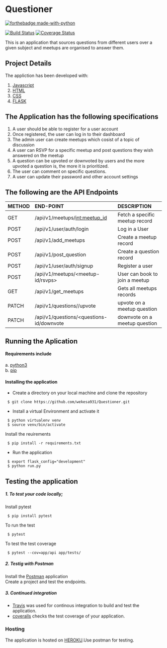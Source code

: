 # Questioner
[![forthebadge made-with-python](http://ForTheBadge.com/images/badges/made-with-python.svg)](https://www.python.org/)

[![Build Status](https://travis-ci.com/wekesa931/Questioner.svg?branch=develop)](https://travis-ci.com/wekesa931/Questioner)  [![Coverage Status](https://coveralls.io/repos/github/wekesa931/Questioner/badge.svg?branch=master)](https://coveralls.io/github/wekesa931/Questioner?branch=master)

This is an application that sources questions from different users over a given subject and meetups are organised to answer them.
## Project Details
The appliction has been developed with:
1. [Javascript]( https://www.javascript.com/)
2. [HTML]( https://www.w3schools.com/html/html_intro.asp)
3. [CSS]( https://www.w3schools.com/css/)
4. [FLASK]( http://flask.pocoo.org/)

## The Application has the following specifications
1. A user should be able to register for a user account
2. Once registered, the user can log in to their dashboard
3. The admin user can create meetups which cosist of a topic of discussion
4. A user can RSVP for a specific meetup and post questions they wish answered on the meetup
5. A question can be upvoted or downvoted by users and the more upvoted a question is, the more it is prioritized.
6. The user can comment on specific questions.
7. A user can update their password and other account settings
## The following are the API Endpoints
| METHOD | END-POINT | DESCRIPTION |
| :---         |     :---      |          :--- |
| GET          |/api/v1/meetups/<int:meetup_id>   | Fetch a specific meetup record    |
| POST         |/api/v1/user/auth/login      | Log in a User     |
| POST         |/api/v1/add_meetups     | Create a meetup record     |
| POST        |/api/v1/post_question    | Create a question record     | 
| POST         |/api/v1/user/auth/signup |  Register a user   |
| POST         |/api/v1/meetups/<meetup-id/rsvps>      | User can book to join a meetup    |
| GET          |/api/v1/get_meetups   | Gets all meetups records   |
| PATCH        |/api/v1/questions/<questions-id>/upvote   | upvote on a meetup question  |
| PATCH        |/api/v1/questions/<questions-id/downvote   | downvote on a meetup question     |

## Running the Aplication
#### Requirements include
a. [python3]( https://www.python.org/download/releases/3.0/) <br />
b. [pip]( https://pypi.org/project/pip/)
#### Installing the application
- Create a directory on your local machine and clone the repository
```
 $ git clone https://github.com/wekesa931/Questioner.git
```
- Install a virtual Environment and activate it
```
 $ python virtualenv venv 	
 $ source venv/bin/activate
```
Install the reuirements
```
 $ pip install -r requirements.txt
```
- Run the application
```
 $ export flask_config="development"
 $ python run.py
```
## Testing the application
##### 1. To test your code locally;
Install pytest
```
 $ pip install pytest
```
To run the test
```
 $ pytest
```
To test the test coverage
```
 $ pytest --cov=app/api app/tests/ 
```
##### 2. Testig with Postman
Install the [Postman]( https://www.getpostman.com/) application  <br />
Create a project and test the endpoints.

##### 3. Continued integration
- [Travis]( https://travis-ci.com/) was used for continous integration to build and test the application.
- [coveralls](https://coveralls.io/) checks the test coverage of your application.

### Hosting
The application is hosted on [HEROKU](https://wekesa-questioner-app.herokuapp.com/).Use postman for testing.
